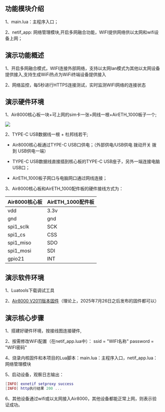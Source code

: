 ## 功能模块介绍

1、main.lua：主程序入口；

2、netif_app: 网络管理模块,开启多网融合功能，WIFI提供网络供以太网和wifi设备上网；

## 演示功能概述

1、开启多网融合模式，WIFI连接外部网络，支持以太网lan模式为其他以太网设备提供接入,支持生成WiFi热点为WiFi终端设备提供接入

2、​网络监控​，每5秒进行HTTPS连接测试，实时监测WIFI网络的连接状态

## 演示硬件环境

1、Air8000核心板一块+可上网的sim卡一张+网线一根+AirETH_1000板子一个;

![](https://docs.openLuat.com/cdn/image/AirETH_1000.jpg)

2、TYPE-C USB数据线一根 + 杜邦线若干;

* Air8000核心板通过TYPE-C USB口供电；（外部供电/USB供电 拨动开关 拨到 USB供电一端）

* TYPE-C USB数据线直接插到核心板的TYPE-C USB座子，另外一端连接电脑USB口；

* AirETH_1000板子网口与电脑网口通过网线连接；

3、Air8000核心板和AirETH_1000配件板的硬件接线方式为：

| Air8000核心板 | AirETH_1000配件板 |
| ---------- | -------------- |
| vdd        | 3.3v           |
| gnd        | gnd            |
| spi1_sclk  | SCK            |
| spi1_cs    | CSS            |
| spi1_miso  | SDO            |
| spi1_mosi  | SDI            |
| gpio21     | INT            |

## 演示软件环境

1、Luatools下载调试工具

2、[Air8000 V2011版本固件](https://docs.openluat.com/air8000/luatos/firmware/)（理论上，2025年7月26日之后发布的固件都可以）

## 演示核心步骤

1、搭建好硬件环境，按接线图连接硬件,

2、按需修改WiFi配置（在netif_app.lua中）：
ssid = "WIFI名称"
password = "WIFI密码"

4、烧录内核固件和本项目的Lua脚本：main.lua：主程序入口，netif_app.lua：网络管理模块

5、启动设备，观察日志输出：

```lua
[INFO] exnetif setproxy success
[INFO] http执行结果 200 ... 
```

6、其他设备通过wifi或以太网接入Air8000，其他设备都能正常上网，则表示验证成功。
